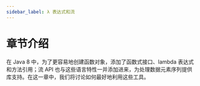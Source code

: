 ```yaml
---
sidebar_label: λ 表达式和流
---
```


# 章节介绍

在 Java 8 中，为了更容易地创建函数对象，添加了函数式接口、lambda 表达式和方法引用；流 API 也与这些语言特性一并添加进来，为处理数据元素序列提供库支持。在这一章中，我们将讨论如何最好地利用这些工具。
